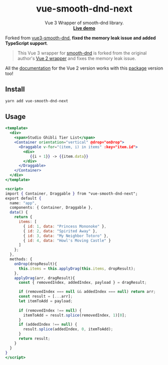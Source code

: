 <h1 align="center"> vue-smooth-dnd-next </h1>

<p align="center">
  Vue 3 Wrapper of smooth-dnd library.
  <br/>
  <a href="https://github.com/zl0110/vue-smooth-dnd-next" target="__blank"><b>Live demo</b></a>
</p>

Forked from <a href="https://github.com/gilnd/vue3-smooth-dnd">vue3-smooth-dnd</a>, **fixed the memory leak issue and added TypeScript support**.

> This Vue 3 wrapper for [smooth-dnd](https://github.com/kutlugsahin/smooth-dnd) is forked from the original author's [Vue 2 wrapper](https://github.com/kutlugsahin/vue-smooth-dnd) and fixes the memory leak issue.

All the [documentation](https://github.com/kutlugsahin/vue-smooth-dnd/blob/master/README.md) for the Vue 2 version works with this [package](https://www.npmjs.com/package/vue-smooth-dnd-next) version too!
    
## Install

```bash
yarn add vue-smooth-dnd-next
```

## Usage
    
```jsx
<template>
  <div>
    <span>Studio Ghibli Tier List</span>
    <Container orientation="vertical" @drop="onDrop">            
      <Draggable v-for="(item, i) in items" :key="item.id">
        <div>
           {{i + 1}} -> {{item.data}}
        </div>
      </Draggable>
    </Container>
  </div>
</template>

<script>
import { Container, Draggable } from "vue-smooth-dnd-next";
export default {
  name: "app",
  components: { Container, Draggable },
  data() {
    return {
      items: [
        { id: 1, data: "Princess Mononoke" },
        { id: 2, data: "Spirited Away" },
        { id: 3, data: "My Neighbor Totoro" },
        { id: 4, data: "Howl's Moving Castle" }
      ]
    };
  },
  methods: {  
    onDrop(dropResult){
      this.items = this.applyDrag(this.items, dropResult);
    },
    applyDrag(arr, dragResult){
      const { removedIndex, addedIndex, payload } = dragResult;

      if (removedIndex === null && addedIndex === null) return arr;
      const result = [...arr];
      let itemToAdd = payload;
      
      if (removedIndex !== null) {
        itemToAdd = result.splice(removedIndex, 1)[0];
      }
      if (addedIndex !== null) {
        result.splice(addedIndex, 0, itemToAdd);
      }
      return result;
    }
  }
}
</script>
```
